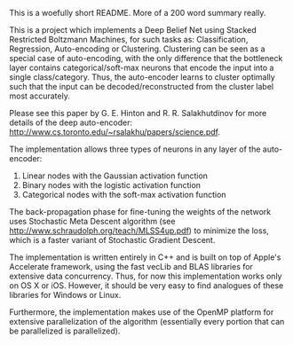 This is a woefully short README.  More of a 200 word summary really.  

This is a project which implements a Deep Belief Net using Stacked Restricted Boltzmann Machines, for such tasks as: Classification, Regression, Auto-encoding or Clustering.  Clustering can be seen as a special case of auto-encoding, with the only difference that the bottleneck layer contains categorical/soft-max neurons that encode the input into a single class/category. Thus, the auto-encoder learns to cluster optimally such that the input can be decoded/reconstructed from the cluster label most accurately.

Please see this paper by G. E. Hinton and R. R. Salakhutdinov for more details of the deep auto-encoder: http://www.cs.toronto.edu/~rsalakhu/papers/science.pdf.  

The implementation allows three types of neurons in any layer of the auto-encoder:

1.  Linear nodes with the Gaussian activation function
2.  Binary nodes with the logistic activation function
3.  Categorical nodes with the soft-max activation function

The back-propagation phase for fine-tuning the weights of the network uses Stochastic Meta Descent algorithm (see http://www.schraudolph.org/teach/MLSS4up.pdf) to minimize the loss, which is a faster variant of Stochastic Gradient Descent.

The implementation is written entirely in C++ and is built on top of Apple's Accelerate framework, using the fast vecLib and BLAS libraries for extensive data concurrency. Thus, for now this implementation works only on OS X or iOS.  However, it should be very easy to find analogues of these libraries for Windows or Linux.

Furthermore, the implementation makes use of the OpenMP platform for extensive parallelization of the algorithm (essentially every portion that can be parallelized is parallelized).